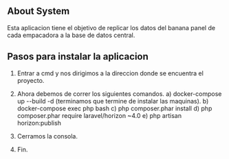 ## About System

Esta aplicacion tiene el objetivo de replicar los datos del banana panel de cada empacadora a la base de datos central.
## Pasos para instalar la aplicacion

1) Entrar a cmd y nos dirigimos a la direccion donde se encuentra el proyecto.

2) Ahora debemos de correr los siguientes comandos.
    a) docker-compose up --build -d (terminamos que termine de instalar las maquinas).
    b) docker-compose exec php bash 
    c) php composer.phar install
    d) php composer.phar require laravel/horizon ~4.0
    e) php artisan horizon:publish
    
3) Cerramos la consola.

4) Fin.
